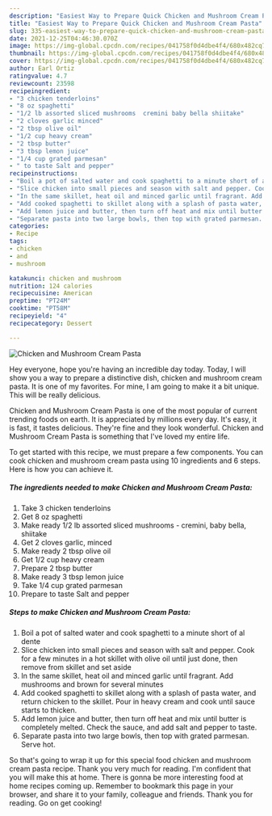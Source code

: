 ```yaml
---
description: "Easiest Way to Prepare Quick Chicken and Mushroom Cream Pasta"
title: "Easiest Way to Prepare Quick Chicken and Mushroom Cream Pasta"
slug: 335-easiest-way-to-prepare-quick-chicken-and-mushroom-cream-pasta
date: 2021-12-25T04:46:30.070Z
image: https://img-global.cpcdn.com/recipes/041758f0d4dbe4f4/680x482cq70/chicken-and-mushroom-cream-pasta-recipe-main-photo.jpg
thumbnail: https://img-global.cpcdn.com/recipes/041758f0d4dbe4f4/680x482cq70/chicken-and-mushroom-cream-pasta-recipe-main-photo.jpg
cover: https://img-global.cpcdn.com/recipes/041758f0d4dbe4f4/680x482cq70/chicken-and-mushroom-cream-pasta-recipe-main-photo.jpg
author: Earl Ortiz
ratingvalue: 4.7
reviewcount: 23598
recipeingredient:
- "3 chicken tenderloins"
- "8 oz spaghetti"
- "1/2 lb assorted sliced mushrooms  cremini baby bella shiitake"
- "2 cloves garlic minced"
- "2 tbsp olive oil"
- "1/2 cup heavy cream"
- "2 tbsp butter"
- "3 tbsp lemon juice"
- "1/4 cup grated parmesan"
- " to taste Salt and pepper"
recipeinstructions:
- "Boil a pot of salted water and cook spaghetti to a minute short of al dente"
- "Slice chicken into small pieces and season with salt and pepper. Cook for a few minutes in a hot skillet with olive oil until just done, then remove from skillet and set aside"
- "In the same skillet, heat oil and minced garlic until fragrant. Add mushrooms and brown for several minutes"
- "Add cooked spaghetti to skillet along with a splash of pasta water, and return chicken to the skillet. Pour in heavy cream and cook until sauce starts to thicken."
- "Add lemon juice and butter, then turn off heat and mix until butter is completely melted. Check the sauce, and add salt and pepper to taste."
- "Separate pasta into two large bowls, then top with grated parmesan. Serve hot."
categories:
- Recipe
tags:
- chicken
- and
- mushroom

katakunci: chicken and mushroom 
nutrition: 124 calories
recipecuisine: American
preptime: "PT24M"
cooktime: "PT58M"
recipeyield: "4"
recipecategory: Dessert

---
```



![Chicken and Mushroom Cream Pasta](https://img-global.cpcdn.com/recipes/041758f0d4dbe4f4/680x482cq70/chicken-and-mushroom-cream-pasta-recipe-main-photo.jpg)

Hey everyone, hope you're having an incredible day today. Today, I will show you a way to prepare a distinctive dish, chicken and mushroom cream pasta. It is one of my favorites. For mine, I am going to make it a bit unique. This will be really delicious.



Chicken and Mushroom Cream Pasta is one of the most popular of current trending foods on earth. It is appreciated by millions every day. It's easy, it is fast, it tastes delicious. They're fine and they look wonderful. Chicken and Mushroom Cream Pasta is something that I've loved my entire life.


To get started with this recipe, we must prepare a few components. You can cook chicken and mushroom cream pasta using 10 ingredients and 6 steps. Here is how you can achieve it.

<!--inarticleads1-->

##### The ingredients needed to make Chicken and Mushroom Cream Pasta:

1. Take 3 chicken tenderloins
1. Get 8 oz spaghetti
1. Make ready 1/2 lb assorted sliced mushrooms - cremini, baby bella, shiitake
1. Get 2 cloves garlic, minced
1. Make ready 2 tbsp olive oil
1. Get 1/2 cup heavy cream
1. Prepare 2 tbsp butter
1. Make ready 3 tbsp lemon juice
1. Take 1/4 cup grated parmesan
1. Prepare  to taste Salt and pepper




<!--inarticleads2-->

##### Steps to make Chicken and Mushroom Cream Pasta:

1. Boil a pot of salted water and cook spaghetti to a minute short of al dente
1. Slice chicken into small pieces and season with salt and pepper. Cook for a few minutes in a hot skillet with olive oil until just done, then remove from skillet and set aside
1. In the same skillet, heat oil and minced garlic until fragrant. Add mushrooms and brown for several minutes
1. Add cooked spaghetti to skillet along with a splash of pasta water, and return chicken to the skillet. Pour in heavy cream and cook until sauce starts to thicken.
1. Add lemon juice and butter, then turn off heat and mix until butter is completely melted. Check the sauce, and add salt and pepper to taste.
1. Separate pasta into two large bowls, then top with grated parmesan. Serve hot.




So that's going to wrap it up for this special food chicken and mushroom cream pasta recipe. Thank you very much for reading. I'm confident that you will make this at home. There is gonna be more interesting food at home recipes coming up. Remember to bookmark this page in your browser, and share it to your family, colleague and friends. Thank you for reading. Go on get cooking!
